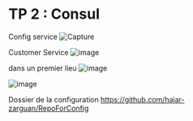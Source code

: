 
# TP 2 : Consul 

Config service 
![Capture](https://user-images.githubusercontent.com/82539023/199108154-f07c12d9-67fd-44b0-afc1-74363caf9600.PNG)

Customer Service 
![image](https://user-images.githubusercontent.com/82539023/199108118-c3c475d0-00b4-4e49-8780-b3fa9b9cd842.png)



dans un premier lieu 
![image](https://user-images.githubusercontent.com/82539023/204004828-1a5dfea2-d7d9-4400-9724-8a6132df6984.png)

![image](https://user-images.githubusercontent.com/82539023/204004890-437fc3e2-7d55-4a32-9690-0c3221c28bd1.png)

Dossier de la configuration  https://github.com/hajar-zarguan/RepoForConfig


